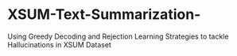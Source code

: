 # XSUM-Text-Summarization-
Using Greedy Decoding and Rejection Learning Strategies to tackle Hallucinations in XSUM Dataset
